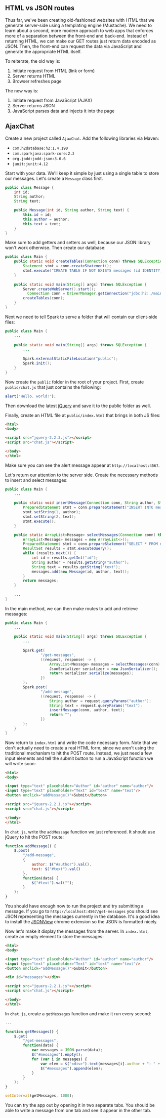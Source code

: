 ## HTML vs JSON routes

Thus far, we've been creating old-fashioned websites with HTML that we generate server-side using a templating engine (Mustache). We need to learn about a second, more modern approach to web apps that enforces more of a separation between the front-end and back-end. Instead of returning HTML, we can make our GET routes just return data encoded as JSON. Then, the front-end can request the data via JavaScript and generate the appropriate HTML itself.

To reiterate, the old way is:

1. Initiate request from HTML (link or form)
2. Server returns HTML
3. Browser refreshes page

The new way is:

1. Initiate request from JavaScript (AJAX)
2. Server returns JSON
3. JavaScript parses data and injects it into the page

## AjaxChat

Create a new project called `AjaxChat`. Add the following libraries via Maven:

* `com.h2database:h2:1.4.190`
* `com.sparkjava:spark-core:2.3`
* `org.jodd:jodd-json:3.6.6`
* `junit:junit:4.12`

Start with your data. We'll keep it simple by just using a single table to store our messages. Let's create a `Message` class first.

```java
public class Message {
    int id;
    String author;
    String text;

    public Message(int id, String author, String text) {
        this.id = id;
        this.author = author;
        this.text = text;
    }
}
```

Make sure to add getters and setters as well, because our JSON library won't work otherwise. Then create our database:

```java
public class Main {
    public static void createTables(Connection conn) throws SQLException {
        Statement stmt = conn.createStatement();
        stmt.execute("CREATE TABLE IF NOT EXISTS messages (id IDENTITY, author VARCHAR, text VARCHAR)");
    }
    
    public static void main(String[] args) throws SQLException {
        Server.createWebServer().start();
	      Connection conn = DriverManager.getConnection("jdbc:h2:./main");
        createTables(conn);
    }
}
```

Next we need to tell Spark to serve a folder that will contain our client-side files:

```java
public class Main {
    ...
    
    public static void main(String[] args) throws SQLException {
        ...
        
        Spark.externalStaticFileLocation("public");
        Spark.init();
    }
}
```

Now create the `public` folder in the root of your project. First, create `public/chat.js` that just contains the following:

```js
alert("Hello, world!");
```

Then download the latest [jQuery](https://jquery.com/download/) and save it to the public folder as well.

Finally, create an HTML file at `public/index.html` that brings in both JS files:

```html
<html>
<body>

<script src="jquery-2.2.3.js"></script>
<script src="chat.js"></script>

</body>
</html>
```

Make sure you can see the alert message appear at `http://localhost:4567`.

Let's return our attention to the server side. Create the necessary methods to insert and select messages:

```java
public class Main {
    ...
    
    public static void insertMessage(Connection conn, String author, String text) throws SQLException {
        PreparedStatement stmt = conn.prepareStatement("INSERT INTO messages VALUES (NULL, ?, ?)");
        stmt.setString(1, author);
        stmt.setString(2, text);
        stmt.execute();
    }

    public static ArrayList<Message> selectMessages(Connection conn) throws SQLException {
        ArrayList<Message> messages = new ArrayList<>();
        PreparedStatement stmt = conn.prepareStatement("SELECT * FROM messages");
        ResultSet results = stmt.executeQuery();
        while (results.next()) {
            int id = results.getInt("id");
            String author = results.getString("author");
            String text = results.getString("text");
            messages.add(new Message(id, author, text));
        }
        return messages;
    }
    
    ...
}
```

In the main method, we can then make routes to add and retrieve messages:

```java
public class Main {
    ...
    
    public static void main(String[] args) throws SQLException {
        ...
        
        Spark.get(
                "/get-messages",
                ((request, response) -> {
                    ArrayList<Message> messages = selectMessages(conn);
                    JsonSerializer serializer = new JsonSerializer();
                    return serializer.serialize(messages);
                })
        );
        Spark.post(
                "/add-message",
                ((request, response) -> {
                    String author = request.queryParams("author");
                    String text = request.queryParams("text");
                    insertMessage(conn, author, text);
                    return "";
                })
        );
    }
}
```

Now return to `index.html` and write the code necessary form. Note that we don't actually need to create a real HTML form, since we aren't using the traditional mechanism to hit the POST route. Instead, we just need a few input elements and tell the submit button to run a JavaScript function we will write soon:

```html
<html>
<body>

<input type="text" placeholder="Author" id="author" name="author"/>
<input type="text" placeholder="Text" id="text" name="text"/>
<button onclick="addMessage()">Submit</button>

<script src="jquery-2.2.1.js"></script>
<script src="chat.js"></script>

</body>
</html>
```

In `chat.js`, write the `addMessage` function we just referenced. It should use jQuery to hit the POST route:

```js
function addMessage() {
    $.post(
        "/add-message",
        {
            author: $("#author").val(),
            text: $("#text").val()
        },
        function(data) {
            $("#text").val("");
        }
    );
}
```

You should have enough now to run the project and try submitting a message. If you go to `http://localhost:4567/get-messages` you should see JSON representing the messages currently in the database. It's a good idea to install the [JSONView](https://chrome.google.com/webstore/detail/jsonview/chklaanhfefbnpoihckbnefhakgolnmc?hl=en) chrome extension so the JSON is formatted nicely.

Now let's make it display the messages from the server. In `index.html`, create an empty element to store the messages:

```html
<html>
<body>

<input type="text" placeholder="Author" id="author" name="author"/>
<input type="text" placeholder="Text" id="text" name="text"/>
<button onclick="addMessage()">Submit</button>

<div id="messages"></div>

<script src="jquery-2.2.1.js"></script>
<script src="chat.js"></script>

</body>
</html>
```

In `chat.js`, create a `getMessages` function and make it run every second:

```js
...

function getMessages() {
    $.get(
        "/get-messages",
        function(data) {
            var messages = JSON.parse(data);
            $("#messages").empty();
            for (var i in messages) {
                var elem = $("<div>").text(messages[i].author + ": " + messages[i].text);
                $("#messages").append(elem);
            }
        }
    );
}

setInterval(getMessages, 1000);
```

You can try the app out by opening it in two separate tabs. You should be able to write a message from one tab and see it appear in the other tab.
